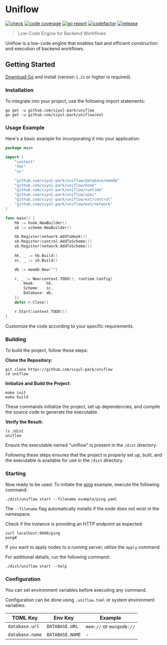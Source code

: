 # Uniflow

[![check][repo_check_img]][repo_check_url]
[![code coverage][go_code_coverage_img]][go_code_coverage_url]
[![go report][go_report_img]][go_report_url]
[![codefactor][repo_codefactor_img]][repo_codefactor_url]
[![release][repo_releases_img]][repo_releases_url]

> Low-Code Engine for Backend Workflows

Uniflow is a low-code engine that enables fast and efficient construction and execution of backend workflows.

## Getting Started

[Download Go][go_download_url] and install (version `1.21` or higher is required).

### Installation

To integrate into your project, use the following import statements:

```shell
go get -u github.com/siyul-park/uniflow
go get -u github.com/siyul-park/uniflow/ext
```

### Usage Example

Here's a basic example for incorporating it into your application:

```go
package main

import (
	"context"
	"fmt"
	"os"

	"github.com/siyul-park/uniflow/database/memdb"
	"github.com/siyul-park/uniflow/hook"
	"github.com/siyul-park/uniflow/runtime"
	"github.com/siyul-park/uniflow/spec"
	"github.com/siyul-park/uniflow/ext/control"
	"github.com/siyul-park/uniflow/ext/network"
)

func main() {
	hb := hook.NewBuilder()
	sb := scheme.NewBuilder()

	hb.Register(network.AddToHook())
	sb.Register(control.AddToScheme())
	sb.Register(network.AddToScheme())
	
	hk, _ := hb.Build()
	sc, _ := sb.Build()

	db := memdb.New("")

	r, _ := New(context.TODO(), runtime.Config{
		Hook:     hk,
		Scheme:   sc,
		Database: db,
	})
	defer r.Close()

	r.Start(context.TODO())
}
```

Customize the code according to your specific requirements.

### Building

To build the project, follow these steps:

**Clone the Repository:**
```shell
git clone https://github.com/siyul-park/uniflow
cd uniflow
```

**Initialize and Build the Project:**
```shell
make init
make build
```
These commands initialize the project, set up dependencies, and compile the source code to generate the executable.

**Verify the Result:**
```shell
ls /dist
uniflow
```
Ensure the executable named "uniflow" is present in the `/dist` directory.

Following these steps ensures that the project is properly set up, built, and the executable is available for use in the `/dist` directory.

### Starting

Now ready to be used. To initiate the [ping](/examples/ping.yaml) example, execute the following command:

```shell
./dist/uniflow start --filename example/ping.yaml
```

The `--filename` flag automatically installs if the node does not exist in the namespace.

Check if the instance is providing an HTTP endpoint as expected:

```shell
curl localhost:8000/ping
pong#
```

If you want to apply nodes to a running server, utilize the `apply` command.

For additional details, run the following command:

```shell
./dist/uniflow start --help
```

### Configuration

You can set environment variables before executing any command.

Configuration can be done using `.uniflow.toml` or system environment variables.

| TOML Key | Env Key | Example |
|---|---|---|
| `database.url` | `DATABASE.URL` | `mem://` or `mongodb://` |
| `database.name` | `DATABASE.NAME` | - |

<!-- Go -->

[go_download_url]: https://golang.org/dl/
[go_version_img]: https://img.shields.io/badge/Go-1.21+-00ADD8?style=for-the-badge&logo=go
[go_code_coverage_img]: https://codecov.io/gh/siyul-park/uniflow/graph/badge.svg?token=quEl9AbBcW
[go_code_coverage_url]: https://codecov.io/gh/siyul-park/uniflow
[go_report_img]: https://goreportcard.com/badge/github.com/siyul-park/uniflow
[go_report_url]: https://goreportcard.com/report/github.com/siyul-park/uniflow

<!-- Repository -->

[repo_url]: https://github.com/siyul-park/uniflow
[repo_issues_url]: https://github.com/siyul-park/uniflow/issues
[repo_pull_request_url]: https://github.com/siyul-park/uniflow/pulls
[repo_discussions_url]: https://github.com/siyul-park/uniflow/discussions
[repo_releases_img]: https://img.shields.io/github/release/siyul-park/uniflow.svg
[repo_releases_url]: https://github.com/siyul-park/uniflow/releases
[repo_wiki_url]: https://github.com/siyul-park/uniflow/wiki
[repo_wiki_img]: https://img.shields.io/badge/docs-wiki_page-blue?style=for-the-badge&logo=none
[repo_wiki_faq_url]: https://github.com/siyul-park/uniflow/wiki/FAQ
[repo_check_img]: https://github.com/siyul-park/uniflow/actions/workflows/check.yml/badge.svg
[repo_check_url]: https://github.com/siyul-park/uniflow/actions/workflows/check.yml
[repo_codefactor_img]: https://www.codefactor.io/repository/github/siyul-park/uniflow/badge
[repo_codefactor_url]: https://www.codefactor.io/repository/github/siyul-park/uniflow
